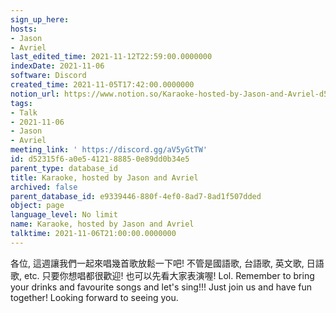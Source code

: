 ```yaml
---
sign_up_here: 
hosts:
- Jason
- Avriel
last_edited_time: 2021-11-12T22:59:00.0000000
indexDate: 2021-11-06
software: Discord
created_time: 2021-11-05T17:42:00.0000000
notion_url: https://www.notion.so/Karaoke-hosted-by-Jason-and-Avriel-d52315f6a0e5412188850e89dd0b34e5
tags:
- Talk
- 2021-11-06
- Jason
- Avriel
meeting_link: ' https://discord.gg/aV5yGtTW'
id: d52315f6-a0e5-4121-8885-0e89dd0b34e5
parent_type: database_id
title: Karaoke, hosted by Jason and Avriel
archived: false
parent_database_id: e9339446-880f-4ef0-8ad7-8ad1f507dded
object: page
language_level: No limit
name: Karaoke, hosted by Jason and Avriel
talktime: 2021-11-06T21:00:00.0000000
---
```





各位, 這週讓我們一起來唱幾首歌放鬆一下吧! 不管是國語歌, 台語歌, 英文歌, 日語歌, etc. 只要你想唱都很歡迎! 也可以先看大家表演喔! Lol. 
Remember to bring your drinks and favourite songs and let's sing!!!
Just join us and have fun together! Looking forward to seeing you.









